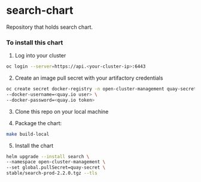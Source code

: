 # search-chart
Repository that holds search chart.

### To install this chart
1. Log into your cluster
  ```bash
  oc login --server=https://api.<your-cluster-ip>:6443
  ```

2. Create an image pull secret with your artifactory credentials
  ```bash
  oc create secret docker-registry -n open-cluster-management quay-secret --docker-server=quay.io \
  --docker-username=<quay.io user> \
  --docker-password=<quay.io token>
  ```
3. Clone this repo on your local machine  

4. Package the chart:
  ```bash
  make build-local
  ```
5. Install the chart
  ```bash
  helm upgrade --install search \
  --namespace open-cluster-management \
  --set global.pullSecret=quay-secret \
  stable/search-prod-2.2.0.tgz --tls
  ```
